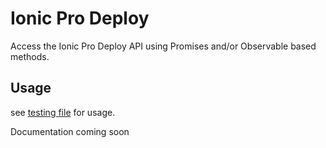 # Ionic Pro Deploy

Access the Ionic Pro Deploy API using Promises and/or Observable based methods.

## Usage

see [testing file](/src/ionicpro-deploy/ionicpro-deploy.service.spec.ts) for usage.

Documentation coming soon
